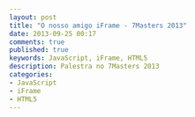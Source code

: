 ```yaml
---
layout: post
title: "O nosso amigo iFrame - 7Masters 2013"
date: 2013-09-25 00:17
comments: true
published: true
keywords: JavaScript, iFrame, HTML5
description: Palestra no 7Masters 2013
categories:
- JavaScript 
- iFrame
- HTML5
---
```

<script async class="speakerdeck-embed" data-id="41cf46803df90131218342f81ec59172" data-ratio="1.33333333333333" src="//speakerdeck.com/assets/embed.js"></script>